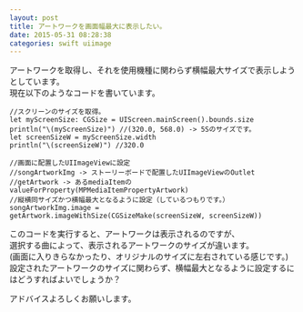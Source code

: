 ```yaml
---
layout: post
title: アートワークを画面幅最大に表示したい。
date: 2015-05-31 08:28:38
categories: swift uiimage
---
```

<!-- {% raw %} -->
<p>アートワークを取得し、それを使用機種に関わらず横幅最大サイズで表示しようとしています。<br>
現在以下のようなコードを書いています。</p>

<pre><code>//スクリーンのサイズを取得。
let myScreenSize: CGSize = UIScreen.mainScreen().bounds.size
println("\(myScreenSize)") //(320.0, 568.0) -&gt; 5Sのサイズです。
let screenSizeW = myScreenSize.width
println("\(screenSizeW)") //320.0

//画面に配置したUIImageViewに設定
//songArtworkImg -&gt; ストーリーボードで配置したUIImageViewのOutlet
//getArtwork -&gt; あるmediaItemのvalueForProperty(MPMediaItemPropertyArtwork)
//縦横同サイズかつ横幅最大となるように設定（しているつもりです。）
songArtworkImg.image = getArtwork.imageWithSize(CGSizeMake(screenSizeW, screenSizeW))
</code></pre>

<p>このコードを実行すると、アートワークは表示されるのですが、<br>
選択する曲によって、表示されるアートワークのサイズが違います。<br>
(画面に入りきらなかったり、オリジナルのサイズに左右されている感じです。)<br>
設定されたアートワークのサイズに関わらず、横幅最大となるように設定するにはどうすればよいでしょうか？</p>

<p>アドバイスよろしくお願いします。</p>
<!-- {% endraw %} -->
